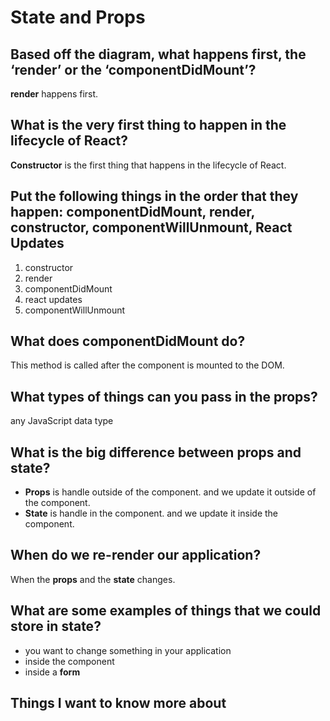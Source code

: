 # State and Props

## Based off the diagram, what happens first, the ‘render’ or the ‘componentDidMount’?

**render** happens first.

## What is the very first thing to happen in the lifecycle of React?

**Constructor** is the first thing that happens in the lifecycle of React.

## Put the following things in the order that they happen: componentDidMount, render, constructor, componentWillUnmount, React Updates

1. constructor
1. render
1. componentDidMount
1. react updates
1. componentWillUnmount

## What does componentDidMount do?

This method is called after the component is mounted to the DOM.

## What types of things can you pass in the props?

any JavaScript data type

## What is the big difference between props and state?

- **Props** is handle outside of the component. and we update it outside of the component.
- **State** is handle in the component. and we update it inside the component.

## When do we re-render our application?

When the **props** and the **state** changes.

## What are some examples of things that we could store in state?

- you want to change something in your application
- inside the component
- inside a **form**

## Things I want to know more about
